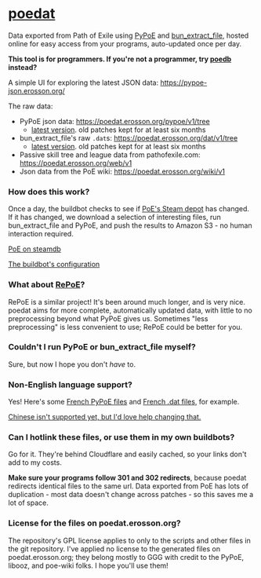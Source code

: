 # [poedat](https://github.com/erosson/poedat)

Data exported from Path of Exile using [PyPoE](https://github.com/OmegaK2/PyPoE) and [bun_extract_file](https://github.com/zao/ooz), hosted online for easy access from your programs, auto-updated once per day.

**This tool is for programmers. If you're not a programmer, try [poedb](https://poedb.tw/) instead?**

A simple UI for exploring the latest JSON data: https://pypoe-json.erosson.org/

The raw data:

* PyPoE json data: https://poedat.erosson.org/pypoe/v1/tree
  * [latest version](https://poedat.erosson.org/pypoe/v1/latest.json). old patches kept for at least six months
* bun_extract_file's raw `.dat`s: https://poedat.erosson.org/dat/v1/tree
  * [latest version](https://poedat.erosson.org/dat/v1/latest.json). old patches kept for at least six months
* Passive skill tree and league data from pathofexile.com: https://poedat.erosson.org/web/v1
* Json data from the PoE wiki: https://poedat.erosson.org/wiki/v1

### How does this work?

Once a day, the buildbot checks to see if [PoE's Steam depot](https://steamdb.info/depot/238961/) has changed. If it has changed, we download a selection of interesting files, run bun_extract_file and PyPoE, and push the results to Amazon S3 - no human interaction required.

[PoE on steamdb](https://steamdb.info/app/238960/)

[The buildbot's configuration](https://github.com/erosson/poedat/blob/master/.github/workflows/bundle.yml)

### What about [RePoE](https://github.com/brather1ng/RePoE)?

RePoE is a similar project! It's been around much longer, and is very nice. poedat aims for more complete, automatically updated data, with little to no preprocessing beyond what PyPoE gives us. Sometimes "less preprocessing" is less convenient to use; RePoE could be better for you.

### Couldn't I run PyPoE or bun_extract_file myself?

Sure, but now I hope you don't *have* to.

### Non-English language support?

Yes! Here's some [French PyPoE files](https://poedat.erosson.org/pypoe/v1/tree/3.13.1e/French/) and [French .dat files](https://poedat.erosson.org/dat/v1/tree/3.13.1e/Data/French/), for example.

[Chinese isn't supported yet, but I'd love help changing that.](https://github.com/erosson/poedat/issues/1)

### Can I hotlink these files, or use them in my own buildbots?

Go for it. They're behind Cloudflare and easily cached, so your links don't add to my costs.

**Make sure your programs follow 301 and 302 redirects**, because poedat redirects identical files to the same url. Data exported from PoE has lots of duplication - most data doesn't change across patches - so this saves me a lot of space.

### License for the files on poedat.erosson.org?

The repository's GPL license applies to only to the scripts and other files in the git repository. I've applied no license to the generated files on poedat.erosson.org; they belong mostly to GGG with credit to the PyPoE, libooz, and poe-wiki folks. I hope you'll use them!
